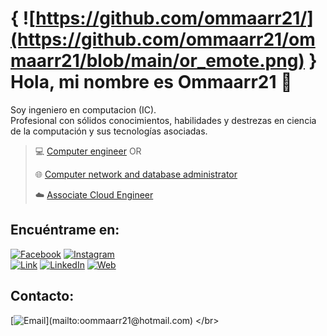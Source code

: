 # { ![https://github.com/ommaarr21/](https://github.com/ommaarr21/ommaarr21/blob/main/or_emote.png) }   Hola, mi nombre es Ommaarr21 👋

 Soy ingeniero en computacion (IC). </br>
 Profesional con sólidos conocimientos, habilidades y destrezas en ciencia de la computación y sus tecnologías asociadas.

> 💻 [Computer engineer](https://google.com.mx) OR
> 
> 🌐 [Computer network and database administrator](https://google.com.mx)
>
> ☁️ [Associate Cloud Engineer](https://google.com.mx)
> 

## Encuéntrame en:

<!--[![YouTube](https://img.shields.io/badge/YouTube-OR-FF0000?style=for-the-badge&logo=youtube&logoColor=white&labelColor=101010)](https://youtube.com/)
</br>
[![Twitch](https://img.shields.io/badge/Twitch-OR-9146FF?style=for-the-badge&logo=twitch&logoColor=white&labelColor=101010)](https://twitch.tv/)
[![Discord](https://img.shields.io/badge/Discord-OR-5865F2?style=for-the-badge&logo=discord&logoColor=white&labelColor=101010)](https://mouredev.com/)
</br>
[![Twitter](https://img.shields.io/badge/Twitter-@OR-1DA1F2?style=for-the-badge&logo=twitter&logoColor=white&labelColor=101010)](https://twitter.com/)
[![TikTok](https://img.shields.io/badge/TikTok-@OR-69C9D0?style=for-the-badge&logo=tiktok&logoColor=white&labelColor=101010)](https://tiktok.com/)
-->
[![Facebook](https://img.shields.io/badge/Facebook-@OR-1877F2?style=for-the-badge&logo=facebook&logoColor=white&labelColor=101010)](https://facebook.com/)
[![Instagram](https://img.shields.io/badge/Instagram-@OR-E4405F?style=for-the-badge&logo=instagram&logoColor=white&labelColor=101010)](https://instagram.com/)
</br>
[![Link](https://img.shields.io/badge/Links-OR-39E09B?style=for-the-badge&logo=Linktree&logoColor=white&labelColor=101010)](https://oommaarr2202)
[![LinkedIn](https://img.shields.io/badge/LinkedIn-OR-0077B5?style=for-the-badge&logo=linkedin&logoColor=white&labelColor=101010)](https://www.linkedin.com/)
[![Web](https://img.shields.io/badge/Web-OR-14a1f0?style=for-the-badge&logo=dev.to&logoColor=white&labelColor=101010)](https://ommmaaarr332.com)


## Contacto:

[![Email](https://img.shields.io/badge/ommaarr21@hotmail.com-email_personal_(respuesta_lenta)-D14836?style=for-the-badge&logo=gmail&logoColor=white&labelColor=101010)](mailto:oommaarr21@hotmail.com)
</br>

<!--
**ommaarr21/ommaarr21** is a ✨ _special_ ✨ repository because its `README.md` (this file) appears on your GitHub profile.

Here are some ideas to get you started:

- 🔭 I’m currently working on ...
- 🌱 I’m currently learning ...
- 👯 I’m looking to collaborate on ...
- 🤔 I’m looking for help with ...
- 💬 Ask me about ...
- 📫 How to reach me: ...
- 😄 Pronouns: ...
- ⚡ Fun fact: ...
-->
